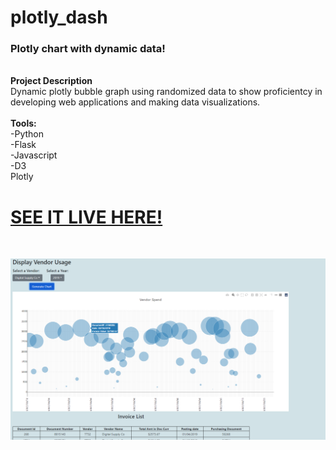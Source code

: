 # plotly_dash
<h3>Plotly chart with dynamic data!</h3>
<br>
<strong>Project Description</strong><br>
Dynamic plotly bubble graph using randomized data to show proficientcy in developing web applications and making data visualizations.<br><br>
<strong>Tools:</strong><br>
-Python<br>
-Flask<br>
-Javascript<br>
-D3<br>
Plotly<br>

<h1><a href="http://plotlychart.herokuapp.com/">SEE IT LIVE HERE!</a></h1>

<br>

![Preview](pic1.png)

